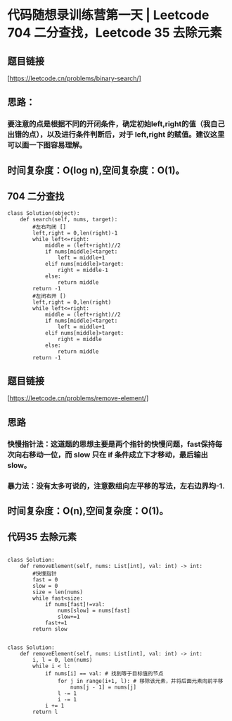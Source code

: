 # 代码随想录训练营第一天 | Leetcode 704 二分查找，Leetcode 35 去除元素

## 题目链接
[https://leetcode.cn/problems/binary-search/]

## 思路：
### 要注意的点是根据不同的开闭条件，确定初始left,right的值（我自己出错的点），以及进行条件判断后，对于 left,right 的赋值。建议这里可以画一下图容易理解。

## 时间复杂度：O(log n),空间复杂度：O(1)。
## 704 二分查找


```
class Solution(object):
    def search(self, nums, target):    
        #左右均闭 []
        left,right = 0,len(right)-1
        while left<=right:
            middle = (left+right)//2
            if nums[middle]<target:
                left = middle+1
            elif nums[middle]>target:
                right = middle-1
            else:
                return middle
        return -1
        #左闭右开 [)
        left,right = 0,len(right)
        while left<=right:
            middle = (left+right)//2
            if nums[middle]<target:
                left = middle+1
            elif nums[middle]>target:
                right = middle
            else:
                return middle
        return -1

```

## 题目链接
[https://leetcode.cn/problems/remove-element/]
## 思路
### 快慢指针法：这道题的思想主要是两个指针的快慢问题，fast保持每次向右移动一位，而 slow 只在 if 条件成立下才移动，最后输出 slow。
### 暴力法：没有太多可说的，注意数组向左平移的写法，左右边界均-1.

## 时间复杂度：O(n),空间复杂度：O(1)。
## 代码35 去除元素

```

class Solution:
    def removeElement(self, nums: List[int], val: int) -> int:
        #快慢指针
        fast = 0
        slow = 0
        size = len(nums)
        while fast<size:
            if nums[fast]!=val:
                nums[slow] = nums[fast]
                slow+=1
            fast+=1
        return slow

```

```

class Solution:
    def removeElement(self, nums: List[int], val: int) -> int:
        i, l = 0, len(nums)
        while i < l:
            if nums[i] == val: # 找到等于目标值的节点
                for j in range(i+1, l): # 移除该元素，并将后面元素向前平移
                    nums[j - 1] = nums[j]
                l -= 1
                i -= 1
            i += 1
        return l
```

